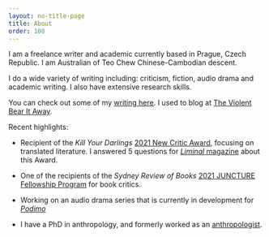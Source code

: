 ```yaml
---
layout: no-title-page
title: About
order: 100
---
```


I am a freelance writer and academic currently based in Prague, Czech Republic. I am Australian of Teo Chew Chinese-Cambodian descent.

I do a wide variety of writing including: criticism, fiction, audio drama and academic writing. I also have extensive research skills. 

You can check out some of my [writing here](writings). I used to blog at [The Violent Bear It Away](https://theviolentbearitaway1.wordpress.com).

Recent highlights:

- Recipient of the _Kill Your Darlings_ [2021 New Critic Award](https://www.killyourdarlings.com.au/2020/12/announcing-kyds-2021-new-critic-may-ngo/), focusing on translated literature. I answered 5 questions for [_Liminal_ magazine](https://www.liminalmag.com/5-questions/may-ngo) about this Award.

- One of the recipients of the _Sydney Review of Books_ [2021 JUNCTURE Fellowship Program](https://sydneyreviewofbooks.com/juncture2021/) for book critics. 

- Working on an audio drama series that is currently in development for [_Podimo_](https://podimo.com/en/)

- I have a PhD in anthropology, and formerly worked as an [anthropologist](http://www.orient.cas.cz/kontakty/pracovnici/ngo.html).






